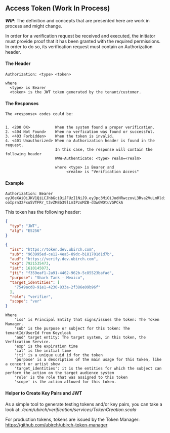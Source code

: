 ## Access Token (Work In Process)

_**WIP**_: The definition and concepts that are presented here are work in process and might change.

In order for a verification request be received and executed, the initiator  must provide proof that it has been granted with the required permissions. In order to do so, its verification request must contain an Authorization header. 

#### The Header

```
Authorization: <type> <token>

where 
  <type> is Bearer
  <token> is the JWT token generated by the tenant/customer.

``` 
  
#### The Responses

```
The <response> codes could be:


1. <200 OK>           When the system found a proper verification.
2. <404 Not Found>    When no verfication was found or successful.
3. <403 Forbidden>    When the token is invalid.
4. <401 Unauthorized> When no Authorization header is found in the request.
                      In this case, the response will contain the following header 
                      WWW-Authenticate: <type> realm=<realm>
                      
                      where <type> is Bearer and
                           <realm> is "Verification Access"
```


#### Example

```
Authorization: Bearer eyJ0eXAiOiJKV1QiLCJhbGciOiJFUzI1NiJ9.eyJpc3MiOiJodHRwczovL3Rva2VuLmRldi51YmlyY2guY29tIiwic3ViIjoiOTYzOTk1ZWQtY2UxMi00ZWE1LTg5ZGMtYjE4MTcwMWQxZDdiIiwiYXVkIjoiaHR0cHM6Ly92ZXJpZnkuZGV2LnViaXJjaC5jb20iLCJleHAiOjc5MjE1MzU0NzMsImlhdCI6MTYxMDE0NTA3MywianRpIjoiZjM1OWVhZjEtMmE5MS00NDYyLTk2MmItNWM4NTUyM2JhZmFkIiwicHVycG9zZSI6IlNoYXJrIFRhbmsgLSBNZXhpY28iLCJ0YXJnZXRfaWRlbnRpdGllcyI6WyI3NTQ5YWNkOC05MWUxLTQyMzAtODMzYS0yZjM4NmUwOWI5NmYiXSwicm9sZSI6InZlcmlmaWVyIiwic2NvcGUiOiJ2ZXIifQ.Xv2ITreHDbt9D48adjx0NnO_ZXU5CciG4-ooIprn32Fxu5VTFRr_t3vZM8b39lLmIPzoMZB-d3wGWOtuVGPCkA
```

This token has the following header:

```json
{
  "typ": "JWT",
  "alg": "ES256"
}
```

```json
{
  "iss": "https://token.dev.ubirch.com",
  "sub": "963995ed-ce12-4ea5-89dc-b181701d1d7b",
  "aud": "https://verify.dev.ubirch.com",
  "exp": 7921535473,
  "iat": 1610145073,
  "jti": "f359eaf1-2a91-4462-962b-5c85523bafad",
  "purpose": "Shark Tank - Mexico",
  "target_identities": [
    "7549acd8-91e1-4230-833a-2f386e09b96f"
  ],
  "role": "verifier",
  "scope": "ver"
}
```

```
Where 
    'iss' is Principal Entity that signs/issues the token: The Token Manager.
    'sub' is the purpose or subject for this token: The tenantId/UserId from Keycloak 
    'aud' target entity: The target system, in this token, the Verfication Service.  
    'exp' is the expiration time
    'iat' is the initial time
    'jti' is a unique uuid id for the token
    'purpose' is a description of the main usage for this token, like a concert or artist show
    'target_identities': it is the entities for which the subject can perform the action on the target audience system
    'role' is the role that was assigned to this token
    'scope' is the action allowed for this token.
```


#### Helper to Create Key Pairs and JWT

As a simple tool to generate testing tokens and/or key pairs, you can take a look at:
_/com/ubirch/verification/services/TokenCreation.scala_

For production tokens, tokens are issued by the Token Manager: https://github.com/ubirch/ubirch-token-manager
 
        


